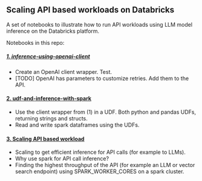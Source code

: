 ## Scaling API based workloads on Databricks

A set of notebooks to illustrate how to run API workloads using LLM model inference on the Databricks platform.

Notebooks in this repo:

##### [1. inference-using-openai-client](https://e2-demo-field-eng.cloud.databricks.com/?o=1444828305810485#notebook/4251323330573501)

 - Create an OpenAI client wrapper. Test.
 - [TODO] OpenAI has parameters to customize retries. Add them to the API.

#### [2. udf-and-inference-with-spark](https://e2-demo-field-eng.cloud.databricks.com/?o=1444828305810485#notebook/4251323330638003)

 - Use the client wrapper from (1) in a UDF. Both python and pandas UDFs, returning strings and structs.
 - Read and write spark dataframes using the UDFs.

#### [3. Scaling API based workload](https://e2-demo-field-eng.cloud.databricks.com/?o=1444828305810485#notebook/973044544439813)

 - Scaling to get efficient inference for API calls (for example to LLMs).
 - Why use spark for API call inference?
 - Finding the highest throughput of the API (for example an LLM or vector search endpoint) using SPARK_WORKER_CORES on a spark cluster.



